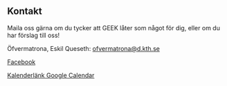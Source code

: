 ## Kontakt

Maila oss gärna om du tycker att GEEK låter som något för dig, eller om du har förslag till oss!

Öfvermatrona, Eskil Queseth: ofvermatrona@d.kth.se

[Facebook](https://www.facebook.com/kongligostrogennamnden)

[Kalenderlänk Google Calendar](https://www.google.com/calendar/ical/ls1sugeau32natoq8lnb2cl74s%40group.calendar.google.com/public/basic.ics)
